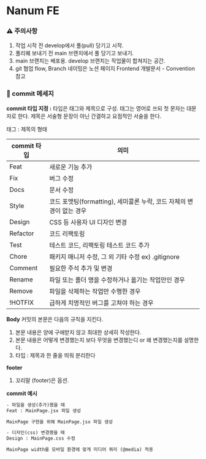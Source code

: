 # Nanum FE

### ⚠️ 주의사항
1. 작업 시작 전 develop에서 풀(pull) 당기고 시작.
2. 풀리퀘 보내기 전 main 브랜치에서 풀 당기고 보내기.
3. main 브랜치는 배포용. develop 브랜치는 작업물이 합쳐지는 공간.
4. git 협업 flow, Branch 네이밍은 노션 페이지 Frontend 개발문서 - Convention 참고


### 💬 commit 메세지

**commit 타입 지정 :** 타입은 태그와 제목으로 구성. 태그는 영어로 쓰되 첫 문자는 대문자로 한다. 제목은 서술형 문장이 아닌 간결하고 요점적인 서술을 한다.

태그 : 제목의 형태

| commit 타입 | 의미 |
| --- | --- |
| Feat | 새로운 기능 추가 |
| Fix | 버그 수정 |
| Docs | 문서 수정 |
| Style | 코드 포맷팅(formatting), 세미콜론 누락, 코드 자체의 변경이 없는 경우 |
| Design | CSS 등 사용자 UI 디자인 변경 |
| Refactor | 코드 리팩토링 |
| Test | 테스트 코드, 리팩토링 테스트 코드 추가 |
| Chore | 패키지 매니저 수정, 그 외 기타 수정 ex) .gitignore |
| Comment | 필요한 주석 추가 및 변경 |
| Rename | 파일 또는 폴더 명을 수정하거나 옮기는 작업만인 경우 |
| Remove | 파일을 삭제하는 작업만 수행한 경우 |
| !HOTFIX | 급하게 치명적인 버그를 고쳐야 하는 경우 |

**Body**
커밋의 본문은 다음의 규칙을 지킨다.
1. 본문 내용은 양에 구애받지 않고 최대한 상세히 작성한다.
2. 본문 내용은 어떻게 변경했는지 보다 무엇을 변경했는디 or 왜 변경했는지를 설명한다.
3. 타입 : 제목과 한 줄을 띄워 분리한다

**footer**
1. 꼬리말 (footer)은 옵션.

**commit 예시**
```xml
- 파일을 생성(추가)했을 때
Feat : MainPage.jsx 파일 생성

MainPage 구현을 위해 MainPage.jsx 파일 생성

- 디자인(css) 변경했을 때
Design : MainPage.css 수정

MainPage width를 모바일 환경에 맞게 미디어 쿼리 (@media) 적용
```
